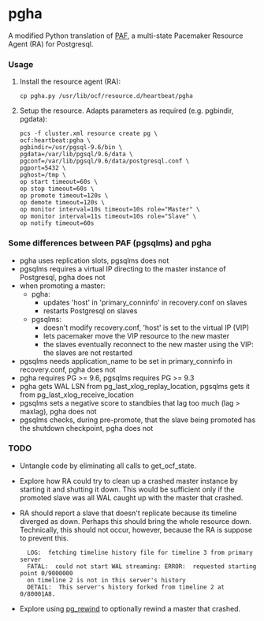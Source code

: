 # pgha

A modified Python translation of [PAF](https://github.com/dalibo/PAF), a 
multi-state Pacemaker Resource Agent (RA) for Postgresql.

### Usage

1. Install the resource agent (RA):

       cp pgha.py /usr/lib/ocf/resource.d/heartbeat/pgha
       
2. Setup the resource. Adapts parameters as required (e.g. pgbindir, pgdata):

       pcs -f cluster.xml resource create pg \
       ocf:heartbeat:pgha \
       pgbindir=/usr/pgsql-9.6/bin \
       pgdata=/var/lib/pgsql/9.6/data \
       pgconf=/var/lib/pgsql/9.6/data/postgresql.conf \
       pgport=5432 \
       pghost=/tmp \
       op start timeout=60s \
       op stop timeout=60s \
       op promote timeout=120s \
       op demote timeout=120s \
       op monitor interval=10s timeout=10s role="Master" \
       op monitor interval=11s timeout=10s role="Slave" \
       op notify timeout=60s

###  Some differences between PAF (pgsqlms) and pgha

- pgha uses replication slots, pgsqlms does not
- pgsqlms requires a virtual IP directing to the master instance of Postgresql,
pgha does not
- when promoting a master:
    - pgha:
        - updates 'host' in 'primary_conninfo' in recovery.conf on slaves
        - restarts Postgresql on slaves
    - pgsqlms:
        - doesn't modify recovery.conf, 'host' is set to the virtual IP (VIP)
        - lets pacemaker move the VIP resource to the new master
        - the slaves eventually reconnect to the new master using the VIP: the 
        slaves are not restarted
- pgsqlms needs application_name to be set in primary_conninfo in recovery.conf, 
pgha does not
- pgha requires PG >= 9.6, pgsqlms requires PG >= 9.3
- pgha gets WAL LSN from pg_last_xlog_replay_location, pgsqlms gets it from 
pg_last_xlog_receive_location
- pgsqlms sets a negative score to standbies that lag too much (lag > maxlag), 
pgha does not
- pgsqlms checks, during pre-promote, that the slave being promoted has the 
shutdown checkpoint, pgha does not


### TODO

- Untangle code by eliminating all calls to get_ocf_state.

- Explore how RA could try to clean up a crashed master instance by starting 
it and shutting it down. This would be sufficient only if the promoted slave was
all WAL caught up with the master that crashed.

- RA should report a slave that doesn't replicate because its
timeline diverged as down. Perhaps this should bring the whole resource down. 
Technically, this should not occur, however, because the RA is suppose to prevent this. 
	
        LOG:  fetching timeline history file for timeline 3 from primary server
        FATAL:  could not start WAL streaming: ERROR:  requested starting point 0/9000000 
        on timeline 2 is not in this server's history
        DETAIL:  This server's history forked from timeline 2 at 0/80001A8.

- Explore using 
[pg_rewind](https://wiki.postgresql.org/wiki/What's_new_in_PostgreSQL_9.5#pg_rewind) 
to optionally rewind a master that crashed.